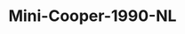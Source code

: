 ---
    title: Mini-Cooper-1990-NL
    slug: Mini-Cooper-1990-NL
    description:
    code: Mini-Cooper-1990-NL
    image: https://cmdiy-archive.s3.us-east-1.amazonaws.com/adverts/images/Mini-Cooper-1990-NL.jpeg
    download: https://cmdiy-archive.s3.us-east-1.amazonaws.com/adverts/documents/Mini-Cooper-1990-NL.pdf
---